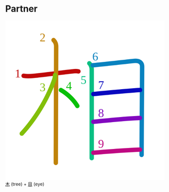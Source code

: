 # Partner
![76f8](Kanji/kanji-colorize/76f8.svg)
[木](Kanji/kanji-dict/木.md) (tree) + [目](Kanji/kanji-dict/目.md) (eye)